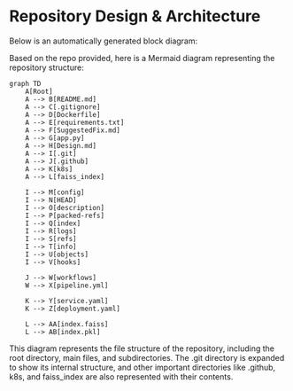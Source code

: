 # Repository Design & Architecture

Below is an automatically generated block diagram:

Based on the repo provided, here is a Mermaid diagram representing the repository structure:

```mermaid
graph TD
    A[Root]
    A --> B[README.md]
    A --> C[.gitignore]
    A --> D[Dockerfile]
    A --> E[requirements.txt]
    A --> F[SuggestedFix.md]
    A --> G[app.py]
    A --> H[Design.md]
    A --> I[.git]
    A --> J[.github]
    A --> K[k8s]
    A --> L[faiss_index]
    
    I --> M[config]
    I --> N[HEAD]
    I --> O[description]
    I --> P[packed-refs]
    I --> Q[index]
    I --> R[logs]
    I --> S[refs]
    I --> T[info]
    I --> U[objects]
    I --> V[hooks]
    
    J --> W[workflows]
    W --> X[pipeline.yml]
    
    K --> Y[service.yaml]
    K --> Z[deployment.yaml]
    
    L --> AA[index.faiss]
    L --> AB[index.pkl]
```

This diagram represents the file structure of the repository, including the root directory, main files, and subdirectories. The .git directory is expanded to show its internal structure, and other important directories like .github, k8s, and faiss_index are also represented with their contents.